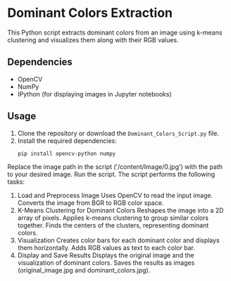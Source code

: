 # Dominant Colors Extraction

This Python script extracts dominant colors from an image using k-means clustering and visualizes them along with their RGB values.

## Dependencies
- OpenCV
- NumPy
- IPython (for displaying images in Jupyter notebooks)

## Usage
1. Clone the repository or download the `Dominant_Colors_Script.py` file.
2. Install the required dependencies:
   ```bash
   pip install opencv-python numpy
Replace the image path in the script ('/content/Image/0.jpg') with the path to your desired image.
Run the script.
The script performs the following tasks:

1. Load and Preprocess Image
Uses OpenCV to read the input image.
Converts the image from BGR to RGB color space.
2. K-Means Clustering for Dominant Colors
Reshapes the image into a 2D array of pixels.
Applies k-means clustering to group similar colors together.
Finds the centers of the clusters, representing dominant colors.
3. Visualization
Creates color bars for each dominant color and displays them horizontally.
Adds RGB values as text to each color bar.
4. Display and Save Results
Displays the original image and the visualization of dominant colors.
Saves the results as images (original_image.jpg and dominant_colors.jpg).
